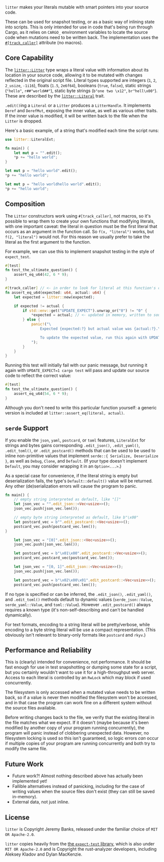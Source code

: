 `litter` makes your literals mutable with smart pointers into your source code.

These can be used for snapshot testing, or as a basic way of inlining state into
scripts. This is only intended for use in code that's being run through Cargo,
as it relies on `CARGO_` environment variables to locate the source code when
mutations need to be written back. The implementation uses the
[`#[track_caller]`](https://doc.rust-lang.org/reference/attributes/codegen.html#the-track_caller-attribute)
attribute (no macros).

## Core Capability

The [`litter::Litter`] type wraps a literal value with information about its
location in your source code, allowing it to be mutated with changes reflected
in the original script file. Literal types supported are integers (`1`, `2`,
`2_usize`, `-1i16`), floats (`1.5`, `2e6f64`), booleans (`true`, `false`),
static strings (`"hello"`, `r##"world##"`), static byte strings
(`b"one two \x12"`, `br"hell\x00"`). These are described by the
[`litter::Literal`] trait.

`.edit()`ing a `Literal` or a `Litter` produces a `LitterHandle`. It implements
`Deref` and `DerefMut`, exposing the inner value, as well as various other
traits. If the inner value is modified, it will be written back to the file when
the `Litter` is dropped.

Here's a basic example, of a string that's modified each time the script runs:

```rust
use litter::LiteralExt;

fn main() {
    let mut p = "".edit();
    *p += "hello world";
}
```

```rust
let mut p = "hello world".edit();
*p += "hello world";
```

```rust
let mut p = "hello worldhello world".edit();
*p += "hello world";
```

## Composition

The `Litter` constructors work using `#[track_caller]`, not macros, so it's
possible to wrap them to create your own functions that modifying literals, with
one important caveat: the literal in question must be the first literal that
occurs as an argument in the function call. So `f(x, "literal")` works, but
`f(2, "literal")` would not. For this reason we usually prefer to take the
literal as the first argument to the function.

For example, we can use this to implement snapshot testing in the style of
`expect_test`.

```rust
#[test]
fn test_the_ultimate_question() {
    assert_eq_u64(42, 6 * 9);
}

#[track_caller] // <- in order to look for literal at this function's call site instead
fn assert_eq_u64(expected: u64, actual: u64) {
    let expected = litter::new(expected);

    if expected != actual {
        if std::env::get("UPDATE_EXPECT").unwrap_or("0") != "0" {
            *expected = actual; // <- updated in memory, written to source at end of scope
        } else {
            panic!("\
                Expected {expected:?} but actual value was {actual:?}.\n\

                To update the expected value, run this again with UPDATE_EXPECT=1.\
            ");
        }
    }
}
```

Running this test will initially fail with our panic message, but running it
again with `UPDATE_EXPECT=1 cargo test` will pass and update our source code to
reflect the correct value:

```rust
#[test]
fn test_the_ultimate_question() {
    assert_eq_u64(54, 6 * 9);
}
```

Although you don't need to write this particular function yourself: a generic
version is included at `litter::assert_eq(literal, actual)`.

## `serde` Support

If you enable the `json`, `yaml`, `postcard`, or `toml` features, `LiteralExt`
for strings and bytes gains corresponding `.edit_json()`, `.edit_yaml()`,
`.edit_toml()`, or `.edit_postcard()` methods that can be used to be used to
inline non-primitive values that implement `serde::{ Serialize, Deserialize }`,
as well as `Debug`, `Clone`, and `Default`. (If your type doesn't implement
`Default`, you may consider wrapping it in an `Option<...>`.)

As a special case for convenience, if the literal string is empty but
deserialization fails, the type's `Default::default()` value will be returned.
Any other (de)serialization errors will cause the program to panic.

```rust
fn main() {
    // empty string interpreted as default, like "[]"
    let json_vec = "".edit_json::<Vec<usize>>();
    json_vec.push(json_vec.len());

    // empty byte string interpreted as default, like b"\x00"
    let postcard_vec = b"".edit_postcard::<Vec<usize>>();
    postcard_vec.push(postcard_vec.len());
}
```

```rust
    let json_vec = "[0]".edit_json::<Vec<usize>>();
    json_vec.push(json_vec.len());

    let postcard_vec = b"\x01\x00".edit_postcard::<Vec<usize>>();
    postcard_vec.postcard_vec(postcard_vec.len());
```

```rust
    let json_vec = "[0, 1]".edit_json::<Vec<usize>>();
    json_vec.push(json_vec.len());

    let postcard_vec = b"\x02\x00\x01".edit_postcard::<Vec<usize>>();
    postcard_vec.push(postcard_vec.len());
```

If no type is specified or can be inferred, the `.edit_json()`, `.edit_yaml()`,
and `.edit_toml()` methods default to dynamic values (`serde_json::Value`,
`serde_yaml::Value`, and `toml::Value`). However `.edit_postcard()` always
requires a known type (it's non-self-describing and can't be handled
dynamically).

For text formats, encoding to a string literal will be pretty/verbose, while
encoding to a byte string literal will be use a compact representation. (This
obviously isn't relevant to binary-only formats like `postcard` and `rkyv`.)

## Performance and Reliability

This is (clearly) intended for convenience, not performance. It should be fast
enough for use in test snapshotting or dumping some state for a script, but you
certainly wouldn't want to use it for a high-throughput web server. Access to
each literal is controlled by an `RwLock` which may block if used concurrently.

The filesystem is only accessed when a mutated value needs to be written back,
so if a value is never then modified the filesystem won't be accessed, and in
that case the program can work fine on a different system without the source
files available.

Before writing changes back to the file, we verify that the existing literal in
the file matches what we expect. If it doesn't (maybe because it's been modified
by another copy of your program running concurrently), the program will panic
instead of clobbering unexpected data. However, no filesystem locking is used so
this isn't guaranteed, so logic errors _can_ occur if multiple copies of your
program are running concurrently and both try to modify the same file.

## Future Work

- Future work?! Almost nothing described above has actually been implemented
  yet!
- Fallible alternatives instead of panicking, including for the case of writing
  values when the source files don't exist (they can still be saved in-memory).
- External data, not just inline.

## License

`litter` is Copyright Jeremy Banks, released under the familiar choice of
`MIT OR Apache-2.0`.

`litter` copies heavily from the
[the `expect-test` library](https://docs.rs/expect-test), which is also under
`MIT OR Apache-2.0` and is Copyright the rust-analyzer developers, including
Aleksey Kladov and Dylan MacKenzie.

<!--
NB: We need to specify these manually (as links to docs.rs) so that they'll be
visible when README.md is rendered directly, such as on GitHub and on Crates.io.
However, when we're rendering it in the generate crate documentation, we want
to allow rustdoc to resolve the links for us, particularly for local types.
Therefore, any change made to these links below must be accompanied by a
corresponding change to `src/pre-readme.md`, which will take precedence and
allow us to use rustdoc's resolution.
-->

[`litter::Litter`]: https://docs.rs/litter/latest/litter/struct.Litter.html
[`litter::Literal`]: https://docs.rs/litter/latest/litter/struct.Literal.html
